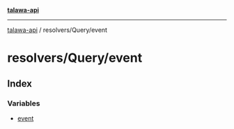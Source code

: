 [**talawa-api**](../../../README.md)

***

[talawa-api](../../../modules.md) / resolvers/Query/event

# resolvers/Query/event

## Index

### Variables

- [event](variables/event.md)
